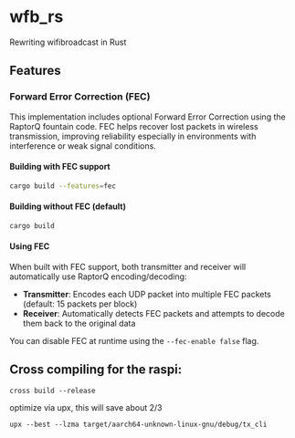 # wfb_rs
Rewriting wifibroadcast in Rust

## Features

### Forward Error Correction (FEC)
This implementation includes optional Forward Error Correction using the RaptorQ fountain code. FEC helps recover lost packets in wireless transmission, improving reliability especially in environments with interference or weak signal conditions.

#### Building with FEC support
```bash
cargo build --features=fec
```

#### Building without FEC (default)
```bash
cargo build
```

#### Using FEC
When built with FEC support, both transmitter and receiver will automatically use RaptorQ encoding/decoding:

- **Transmitter**: Encodes each UDP packet into multiple FEC packets (default: 15 packets per block)
- **Receiver**: Automatically detects FEC packets and attempts to decode them back to the original data

You can disable FEC at runtime using the `--fec-enable false` flag.

## Cross compiling for the raspi:

`cross build --release`

optimize via upx, this will save about 2/3

`upx --best --lzma target/aarch64-unknown-linux-gnu/debug/tx_cli`